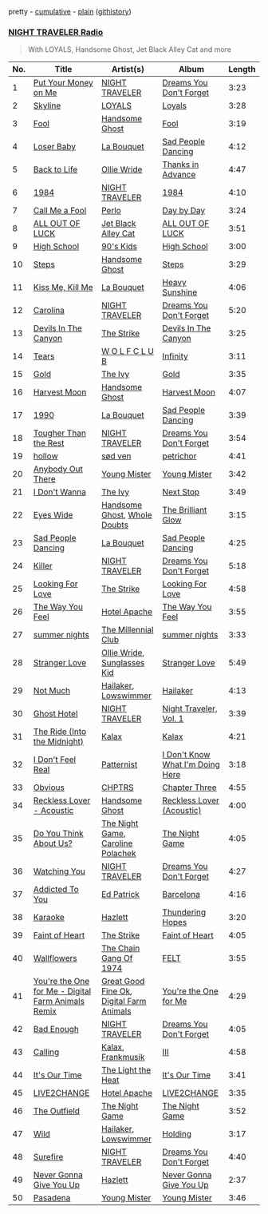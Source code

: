 pretty - [cumulative](/playlists/cumulative/37i9dQZF1E4kTD46HZNyiq.md) - [plain](/playlists/plain/37i9dQZF1E4kTD46HZNyiq) ([githistory](https://github.githistory.xyz/mackorone/spotify-playlist-archive/blob/main/playlists/plain/37i9dQZF1E4kTD46HZNyiq))

### [NIGHT TRAVELER Radio](https://open.spotify.com/playlist/37i9dQZF1E4kTD46HZNyiq)

> With LOYALS, Handsome Ghost, Jet Black Alley Cat and more

| No. | Title | Artist(s) | Album | Length |
|---|---|---|---|---|
| 1 | [Put Your Money on Me](https://open.spotify.com/track/4Q1pnbP3KrfMus9LeqorGB) | [NIGHT TRAVELER](https://open.spotify.com/artist/1Yybte8g5co6ZQaFZdhMQH) | [Dreams You Don't Forget](https://open.spotify.com/album/3PJe5CI9HcvQaQtDvCZmS4) | 3:23 |
| 2 | [Skyline](https://open.spotify.com/track/0I9deMawCrAn32ntJLYbsX) | [LOYALS](https://open.spotify.com/artist/1yilHVaoQ33wVwL9HaODSA) | [Loyals](https://open.spotify.com/album/0PRElfsd3x46AlQcV949s8) | 3:28 |
| 3 | [Fool](https://open.spotify.com/track/7wJj7JVgEbaakRVn9OJ2BF) | [Handsome Ghost](https://open.spotify.com/artist/3IaqL9bsZtYJkqNLiovVho) | [Fool](https://open.spotify.com/album/7w9jIIaTUlpYmLSgCNwbb0) | 3:19 |
| 4 | [Loser Baby](https://open.spotify.com/track/6RNz5iOe7SzpAq4JV3Yn4w) | [La Bouquet](https://open.spotify.com/artist/2uDY1ixxYwWPw7LXQiROrs) | [Sad People Dancing](https://open.spotify.com/album/4hFKfGGgolUCMoS1kWpdUb) | 4:12 |
| 5 | [Back to Life](https://open.spotify.com/track/60emI1GBoT3BiY5QM3hapN) | [Ollie Wride](https://open.spotify.com/artist/1anhHn744LbctzF9EHpvea) | [Thanks in Advance](https://open.spotify.com/album/1JiuJah80m8o5kiMExJKUe) | 4:47 |
| 6 | [1984](https://open.spotify.com/track/67sJp0ChEsa4mKXUFae0qq) | [NIGHT TRAVELER](https://open.spotify.com/artist/1Yybte8g5co6ZQaFZdhMQH) | [1984](https://open.spotify.com/album/2Fm4S5muGDEJoqkEsa3saX) | 4:10 |
| 7 | [Call Me a Fool](https://open.spotify.com/track/1d9TH6UbBljrMUh3CV21Nj) | [Perlo](https://open.spotify.com/artist/7HoyQiwbj67vedZeOSFQSJ) | [Day by Day](https://open.spotify.com/album/3qq5vTW7xGBgSD9YHrc84B) | 3:24 |
| 8 | [ALL OUT OF LUCK](https://open.spotify.com/track/0ykNkZAAIhxylprtcNlaQJ) | [Jet Black Alley Cat](https://open.spotify.com/artist/6p2LDcKxYGWM4azuOXNPHJ) | [ALL OUT OF LUCK](https://open.spotify.com/album/4Lj7NXkJsRkpj3Ji4CPCsK) | 3:51 |
| 9 | [High School](https://open.spotify.com/track/5LpcRat8db3T8rMGVqiK5N) | [90's Kids](https://open.spotify.com/artist/6vPr4VCSFC3nJMw0mEBsn0) | [High School](https://open.spotify.com/album/2oDQfsKmIBMesRkJOQWhHY) | 3:00 |
| 10 | [Steps](https://open.spotify.com/track/3YR1CSEZrjaCXdvyR1Uj8h) | [Handsome Ghost](https://open.spotify.com/artist/3IaqL9bsZtYJkqNLiovVho) | [Steps](https://open.spotify.com/album/0BQTqxUrvue8rxw7VUAOdo) | 3:29 |
| 11 | [Kiss Me, Kill Me](https://open.spotify.com/track/3qNUnRoxy02gAbBaQQUsEN) | [La Bouquet](https://open.spotify.com/artist/2uDY1ixxYwWPw7LXQiROrs) | [Heavy Sunshine](https://open.spotify.com/album/3JRMAxyr1L8YEACfr9nQ34) | 4:06 |
| 12 | [Carolina](https://open.spotify.com/track/2RAebgzUvz3Uv9zmGE2egG) | [NIGHT TRAVELER](https://open.spotify.com/artist/1Yybte8g5co6ZQaFZdhMQH) | [Dreams You Don't Forget](https://open.spotify.com/album/3PJe5CI9HcvQaQtDvCZmS4) | 5:20 |
| 13 | [Devils In The Canyon](https://open.spotify.com/track/0hPvOQ0CgJWrJxCWRk1wSw) | [The Strike](https://open.spotify.com/artist/6VB4TqEl0yfaF88LYHH4wj) | [Devils In The Canyon](https://open.spotify.com/album/5hEtsfXwdZY4ggPowYaMws) | 3:25 |
| 14 | [Tears](https://open.spotify.com/track/6S6IOTQj9qHqz2y6aFh8pH) | [W O L F C L U B](https://open.spotify.com/artist/4dCDYKtFTMnKCI9PvEwMQX) | [Infinity](https://open.spotify.com/album/4ZZvoPh5Qk1ynqclUbl8G4) | 3:11 |
| 15 | [Gold](https://open.spotify.com/track/3A9b3wKbPfV9eKclrwMz8M) | [The Ivy](https://open.spotify.com/artist/6rwEDzogsmiJGMjUsGn8vn) | [Gold](https://open.spotify.com/album/5xNjdup9kQMKHCXgQhHVUv) | 3:35 |
| 16 | [Harvest Moon](https://open.spotify.com/track/4C9rhLT37Gv6VMVtFCb7O1) | [Handsome Ghost](https://open.spotify.com/artist/3IaqL9bsZtYJkqNLiovVho) | [Harvest Moon](https://open.spotify.com/album/27PWE1Iu1njLcflbD8mfbw) | 4:07 |
| 17 | [1990](https://open.spotify.com/track/6lSujJn0GaRfr1Jtlhgqe4) | [La Bouquet](https://open.spotify.com/artist/2uDY1ixxYwWPw7LXQiROrs) | [Sad People Dancing](https://open.spotify.com/album/4hFKfGGgolUCMoS1kWpdUb) | 3:39 |
| 18 | [Tougher Than the Rest](https://open.spotify.com/track/2DrkIi5HbaX97SbGsuwsg5) | [NIGHT TRAVELER](https://open.spotify.com/artist/1Yybte8g5co6ZQaFZdhMQH) | [Dreams You Don't Forget](https://open.spotify.com/album/3PJe5CI9HcvQaQtDvCZmS4) | 3:54 |
| 19 | [hollow](https://open.spotify.com/track/2v4lwSzPGMG2G8DOLSinuK) | [sød ven](https://open.spotify.com/artist/6Gt5kTPVe7tuYK44gRPVdJ) | [petrichor](https://open.spotify.com/album/6pfWucHFIt3I6LFRVBwh1l) | 4:41 |
| 20 | [Anybody Out There](https://open.spotify.com/track/0RgamNB8GMKLGn5t8shiwo) | [Young Mister](https://open.spotify.com/artist/4NuiDXtUaaclXGNEPQYBBx) | [Young Mister](https://open.spotify.com/album/0S5aw61RjWIoRCeeDuPdp4) | 3:42 |
| 21 | [I Don't Wanna](https://open.spotify.com/track/2HmvDlBGFjCl90aqdQRdLD) | [The Ivy](https://open.spotify.com/artist/6rwEDzogsmiJGMjUsGn8vn) | [Next Stop](https://open.spotify.com/album/2hPqdN5XlPG6fbQaeUq1e3) | 3:49 |
| 22 | [Eyes Wide](https://open.spotify.com/track/1VgSDNsbw9Hv5uWSAC4PDp) | [Handsome Ghost](https://open.spotify.com/artist/3IaqL9bsZtYJkqNLiovVho), [Whole Doubts](https://open.spotify.com/artist/2dlkyEhXm8WvPLf308RFIK) | [The Brilliant Glow](https://open.spotify.com/album/2Mk33UpjhldM6HbU3UPJgA) | 3:15 |
| 23 | [Sad People Dancing](https://open.spotify.com/track/3tTjbUTjqHYBhrsGtF6YFA) | [La Bouquet](https://open.spotify.com/artist/2uDY1ixxYwWPw7LXQiROrs) | [Sad People Dancing](https://open.spotify.com/album/4hFKfGGgolUCMoS1kWpdUb) | 4:25 |
| 24 | [Killer](https://open.spotify.com/track/42I9tq6REnLRlb92sSQg5m) | [NIGHT TRAVELER](https://open.spotify.com/artist/1Yybte8g5co6ZQaFZdhMQH) | [Dreams You Don't Forget](https://open.spotify.com/album/3PJe5CI9HcvQaQtDvCZmS4) | 5:18 |
| 25 | [Looking For Love](https://open.spotify.com/track/16f5E3dIfXjeprDyIt1cjq) | [The Strike](https://open.spotify.com/artist/6VB4TqEl0yfaF88LYHH4wj) | [Looking For Love](https://open.spotify.com/album/5gtiEqlLHdxt8PVP5nxqw6) | 4:58 |
| 26 | [The Way You Feel](https://open.spotify.com/track/6ndqfbFirzCIoD19p949UW) | [Hotel Apache](https://open.spotify.com/artist/2zKbqRqx22axcZA2mUw71Y) | [The Way You Feel](https://open.spotify.com/album/4c2fGrwR0zX411rLhY6k2W) | 3:55 |
| 27 | [summer nights](https://open.spotify.com/track/6IlIkmVEfJ8QJPu5fWHpGh) | [The Millennial Club](https://open.spotify.com/artist/5Mk3yOBlfweeKamsDiap8H) | [summer nights](https://open.spotify.com/album/3YCygfOkVxuTHVCwnmbjH4) | 3:33 |
| 28 | [Stranger Love](https://open.spotify.com/track/5TwUyeC78le23W2PM13B8c) | [Ollie Wride](https://open.spotify.com/artist/1anhHn744LbctzF9EHpvea), [Sunglasses Kid](https://open.spotify.com/artist/0jn6ofLtVkXpuH2mmV8J82) | [Stranger Love](https://open.spotify.com/album/0s0HwzmVUrc1wau3dZmY7L) | 5:49 |
| 29 | [Not Much](https://open.spotify.com/track/7jg7LVNFg6Euvm1wZySOrV) | [Hailaker](https://open.spotify.com/artist/3PUWvoriT2SsLIO4YcTjyy), [Lowswimmer](https://open.spotify.com/artist/7FW2qwsY0zLV9GppWatQ5P) | [Hailaker](https://open.spotify.com/album/34xv8wmf6qJwWQn7y7rq6q) | 4:13 |
| 30 | [Ghost Hotel](https://open.spotify.com/track/2K3GO3EUiNtMEgvbBlU9MU) | [NIGHT TRAVELER](https://open.spotify.com/artist/1Yybte8g5co6ZQaFZdhMQH) | [Night Traveler, Vol. 1](https://open.spotify.com/album/3vUaX4cWihJEy1WxjLMQL6) | 3:39 |
| 31 | [The Ride (Into the Midnight)](https://open.spotify.com/track/414ljYjctNtquEeNmRGVw9) | [Kalax](https://open.spotify.com/artist/2o88SjmtVVVyCmTGCuSPoY) | [Kalax](https://open.spotify.com/album/7voXS1czW5xne4u6vsuSKS) | 4:21 |
| 32 | [I Don't Feel Real](https://open.spotify.com/track/6MZYWdxGka0BnG3KYO739d) | [Patternist](https://open.spotify.com/artist/1n5JefcusF9c1qITJSp6Ms) | [I Don't Know What I'm Doing Here](https://open.spotify.com/album/4xmrb6kQ1X0ftdb2Xe3Cwd) | 3:18 |
| 33 | [Obvious](https://open.spotify.com/track/4XfApF1jJqLN1R7cPC0wZy) | [CHPTRS](https://open.spotify.com/artist/3BWtALtalPxptLllZwZ4QI) | [Chapter Three](https://open.spotify.com/album/0xd7R8bVAPOV3b5dXuIgDe) | 4:55 |
| 34 | [Reckless Lover - Acoustic](https://open.spotify.com/track/3cmcy7BwekXhIzysIdhLng) | [Handsome Ghost](https://open.spotify.com/artist/3IaqL9bsZtYJkqNLiovVho) | [Reckless Lover (Acoustic)](https://open.spotify.com/album/20cMOMSw2TBjDcY1QYJmqX) | 4:00 |
| 35 | [Do You Think About Us?](https://open.spotify.com/track/5qWfbqQUmQGS0fy15emahR) | [The Night Game](https://open.spotify.com/artist/79QO0Xmn1dZhvaLicS2Yrs), [Caroline Polachek](https://open.spotify.com/artist/4Ge8xMJNwt6EEXOzVXju9a) | [The Night Game](https://open.spotify.com/album/09Ft4FmAcy8CnuNoy9JbJN) | 4:05 |
| 36 | [Watching You](https://open.spotify.com/track/2eqmaS8xZHhXKntSa3b6YT) | [NIGHT TRAVELER](https://open.spotify.com/artist/1Yybte8g5co6ZQaFZdhMQH) | [Dreams You Don't Forget](https://open.spotify.com/album/3PJe5CI9HcvQaQtDvCZmS4) | 4:27 |
| 37 | [Addicted To You](https://open.spotify.com/track/1UNoqAFBHyhZcJyzVW2l0i) | [Ed Patrick](https://open.spotify.com/artist/3LE4OOntA2Yq3x1TTuQURx) | [Barcelona](https://open.spotify.com/album/0WzGrncoxuIaszd8cQ0afe) | 4:16 |
| 38 | [Karaoke](https://open.spotify.com/track/5e6sklOXEsNqSrEPDR1T3Z) | [Hazlett](https://open.spotify.com/artist/1zO3MgzmcwZLLNUQqeU2XH) | [Thundering Hopes](https://open.spotify.com/album/2oRfOLHwgEjqUC2f6YKv0U) | 3:20 |
| 39 | [Faint of Heart](https://open.spotify.com/track/1CtUe1W34nWPi2ak7bAeTg) | [The Strike](https://open.spotify.com/artist/6VB4TqEl0yfaF88LYHH4wj) | [Faint of Heart](https://open.spotify.com/album/3Sm362TyQy9CmZ1DVhmlYF) | 4:05 |
| 40 | [Wallflowers](https://open.spotify.com/track/1jlYZtPqHOb8zueJ6X9QEO) | [The Chain Gang Of 1974](https://open.spotify.com/artist/3Qy1IxDSU8SLpUUOfbOpxM) | [FELT](https://open.spotify.com/album/01ncI2Fftcla2D0p7xhhvj) | 3:55 |
| 41 | [You're the One for Me - Digital Farm Animals Remix](https://open.spotify.com/track/5T2iobXGYEI9TdrJ4Du6QN) | [Great Good Fine Ok](https://open.spotify.com/artist/422RLznpwUa5FsQgnTlgUH), [Digital Farm Animals](https://open.spotify.com/artist/5fyDppLDl1juIu1BcUT5zh) | [You're the One for Me](https://open.spotify.com/album/1Xg3cGm0qUBrcC6ULP0Uck) | 4:29 |
| 42 | [Bad Enough](https://open.spotify.com/track/1hGMEpBTCc5Ch2DiWtnnPZ) | [NIGHT TRAVELER](https://open.spotify.com/artist/1Yybte8g5co6ZQaFZdhMQH) | [Dreams You Don't Forget](https://open.spotify.com/album/3PJe5CI9HcvQaQtDvCZmS4) | 4:05 |
| 43 | [Calling](https://open.spotify.com/track/6SJ0cNfpnl2kJLWlXnMbRb) | [Kalax](https://open.spotify.com/artist/2o88SjmtVVVyCmTGCuSPoY), [Frankmusik](https://open.spotify.com/artist/1Eqmku5RGosz51zTCZFgDi) | [III](https://open.spotify.com/album/4tteTazT567N7srYWOwTG2) | 4:58 |
| 44 | [It's Our Time](https://open.spotify.com/track/0pXtYSikSPFSn9oMQob0By) | [The Light the Heat](https://open.spotify.com/artist/17EpO9pUubOAhnTopBgQYR) | [It's Our Time](https://open.spotify.com/album/7aDzuJfczRC5jZSB6iVq1m) | 3:41 |
| 45 | [LIVE2CHANGE](https://open.spotify.com/track/63l63dMJH0aPxQzg03ThXA) | [Hotel Apache](https://open.spotify.com/artist/2zKbqRqx22axcZA2mUw71Y) | [LIVE2CHANGE](https://open.spotify.com/album/1DbI4enozeCCtC7wCgr6uK) | 3:35 |
| 46 | [The Outfield](https://open.spotify.com/track/0H188Mi13wkwwwUvczPdmC) | [The Night Game](https://open.spotify.com/artist/79QO0Xmn1dZhvaLicS2Yrs) | [The Night Game](https://open.spotify.com/album/09Ft4FmAcy8CnuNoy9JbJN) | 3:52 |
| 47 | [Wild](https://open.spotify.com/track/7GbRC3WWnBGF9Uc9N2BUDh) | [Hailaker](https://open.spotify.com/artist/3PUWvoriT2SsLIO4YcTjyy), [Lowswimmer](https://open.spotify.com/artist/7FW2qwsY0zLV9GppWatQ5P) | [Holding](https://open.spotify.com/album/3EsHX6QnZU5XVed717arFh) | 3:17 |
| 48 | [Surefire](https://open.spotify.com/track/3yTPovBS6q8zcevTR3UowE) | [NIGHT TRAVELER](https://open.spotify.com/artist/1Yybte8g5co6ZQaFZdhMQH) | [Dreams You Don't Forget](https://open.spotify.com/album/3PJe5CI9HcvQaQtDvCZmS4) | 4:40 |
| 49 | [Never Gonna Give You Up](https://open.spotify.com/track/6251bluMRp0v8KJk5omtX1) | [Hazlett](https://open.spotify.com/artist/1zO3MgzmcwZLLNUQqeU2XH) | [Never Gonna Give You Up](https://open.spotify.com/album/6TcXMWeAEGhI70LlLwSomk) | 2:37 |
| 50 | [Pasadena](https://open.spotify.com/track/5565AiKjInrEUBrsb9yf1I) | [Young Mister](https://open.spotify.com/artist/4NuiDXtUaaclXGNEPQYBBx) | [Young Mister](https://open.spotify.com/album/0S5aw61RjWIoRCeeDuPdp4) | 3:46 |